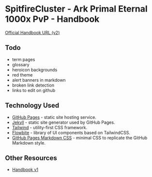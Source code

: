 # SpitfireCluster - Ark Primal Eternal 1000x PvP - Handbook

[Official Handbook URL (v2)](https://spitfire-cluster-community.github.io/ase-pe-pvp/)

## Todo

- term pages
- glossary
- heroicon backgrounds
- red theme
- alert banners in markdown
- broken link detection
- links to edit on github

## Technology Used

- [GitHub Pages](docs/github-pages.md) - static site hosting service.
- [Jekyll](docs/jekyll.md) - static site generator used by GitHub Pages. 
- [Tailwind](docs/tailwind.md) - utility-first CSS framework.
- [Flowbite](docs/flowbite.md) - library of UI components based on TailwindCSS.
- [GitHub Pages Markdown CSS](docs/github-pages-markdown-css.md) - minimal CSS to replicate the GitHub Markdown style.

## Other Resources

- [Handbook v1](https://github.com/Spitfire-Cluster-Community/ase-pe-pvp/wiki)
